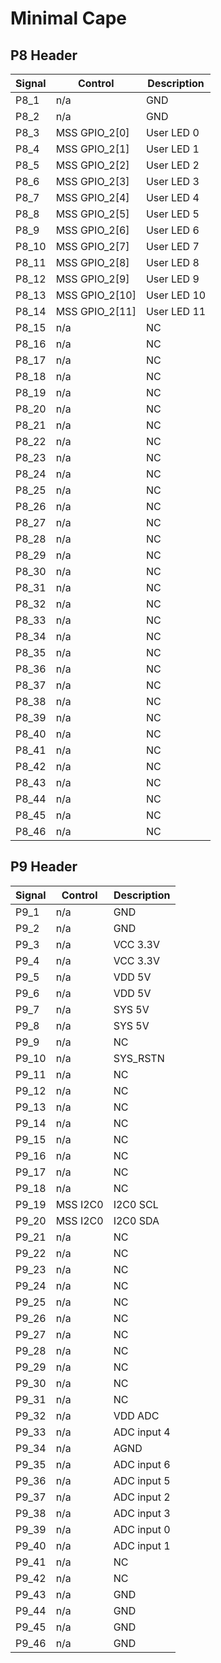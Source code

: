 #  Minimal Cape

## P8 Header

| Signal | Control                    | Description |
|--------|----------------------------|-------------|
| P8_1   | n/a                        | GND         |
| P8_2   | n/a                        | GND         |
| P8_3   | MSS GPIO_2[0]              | User LED 0  |
| P8_4   | MSS GPIO_2[1]              | User LED 1  |
| P8_5   | MSS GPIO_2[2]              | User LED 2  |
| P8_6   | MSS GPIO_2[3]              | User LED 3  |
| P8_7   | MSS GPIO_2[4]              | User LED 4  |
| P8_8   | MSS GPIO_2[5]              | User LED 5  |
| P8_9   | MSS GPIO_2[6]              | User LED 6  |
| P8_10  | MSS GPIO_2[7]              | User LED 7  |
| P8_11  | MSS GPIO_2[8]              | User LED 8  |
| P8_12  | MSS GPIO_2[9]              | User LED 9  |
| P8_13  | MSS GPIO_2[10]             | User LED 10 |
| P8_14  | MSS GPIO_2[11]             | User LED 11 |
| P8_15  | n/a                        | NC          |
| P8_16  | n/a                        | NC          |
| P8_17  | n/a                        | NC          |
| P8_18  | n/a                        | NC          |
| P8_19  | n/a                        | NC          |
| P8_20  | n/a                        | NC          |
| P8_21  | n/a                        | NC          |
| P8_22  | n/a                        | NC          |
| P8_23  | n/a                        | NC          |
| P8_24  | n/a                        | NC          |
| P8_25  | n/a                        | NC          |
| P8_26  | n/a                        | NC          |
| P8_27  | n/a                        | NC          |
| P8_28  | n/a                        | NC          |
| P8_29  | n/a                        | NC          |
| P8_30  | n/a                        | NC          |
| P8_31  | n/a                        | NC          |
| P8_32  | n/a                        | NC          |
| P8_33  | n/a                        | NC          |
| P8_34  | n/a                        | NC          |
| P8_35  | n/a                        | NC          |
| P8_36  | n/a                        | NC          |
| P8_37  | n/a                        | NC          |
| P8_38  | n/a                        | NC          |
| P8_39  | n/a                        | NC          |
| P8_40  | n/a                        | NC          |
| P8_41  | n/a                        | NC          |
| P8_42  | n/a                        | NC          |
| P8_43  | n/a                        | NC          |
| P8_44  | n/a                        | NC          |
| P8_45  | n/a                        | NC          |
| P8_46  | n/a                        | NC          |

## P9 Header

| Signal | Control                    | Description |
|--------|----------------------------|-------------|
| P9_1   | n/a                        | GND         |
| P9_2   | n/a                        | GND         |
| P9_3   | n/a                        | VCC 3.3V    |
| P9_4   | n/a                        | VCC 3.3V    |
| P9_5   | n/a                        | VDD 5V      |
| P9_6   | n/a                        | VDD 5V      |
| P9_7   | n/a                        | SYS 5V      |
| P9_8   | n/a                        | SYS 5V      |
| P9_9   | n/a                        | NC          |
| P9_10  | n/a                        | SYS_RSTN    |
| P9_11  | n/a                        | NC          |
| P9_12  | n/a                        | NC          |
| P9_13  | n/a                        | NC          |
| P9_14  | n/a                        | NC          |
| P9_15  | n/a                        | NC          |
| P9_16  | n/a                        | NC          |
| P9_17  | n/a                        | NC          |
| P9_18  | n/a                        | NC          |
| P9_19  | MSS I2C0                   | I2C0 SCL    |
| P9_20  | MSS I2C0                   | I2C0 SDA    |
| P9_21  | n/a                        | NC          |
| P9_22  | n/a                        | NC          |
| P9_23  | n/a                        | NC          |
| P9_24  | n/a                        | NC          |
| P9_25  | n/a                        | NC          |
| P9_26  | n/a                        | NC          |
| P9_27  | n/a                        | NC          |
| P9_28  | n/a                        | NC          |
| P9_29  | n/a                        | NC          |
| P9_30  | n/a                        | NC          |
| P9_31  | n/a                        | NC          |
| P9_32  | n/a                        | VDD ADC     |
| P9_33  | n/a                        | ADC input 4 |
| P9_34  | n/a                        | AGND        |
| P9_35  | n/a                        | ADC input 6 |
| P9_36  | n/a                        | ADC input 5 |
| P9_37  | n/a                        | ADC input 2 |
| P9_38  | n/a                        | ADC input 3 |
| P9_39  | n/a                        | ADC input 0 |
| P9_40  | n/a                        | ADC input 1 |
| P9_41  | n/a                        | NC          |
| P9_42  | n/a                        | NC          |
| P9_43  | n/a                        | GND         |
| P9_44  | n/a                        | GND         |
| P9_45  | n/a                        | GND         |
| P9_46  | n/a                        | GND         |
